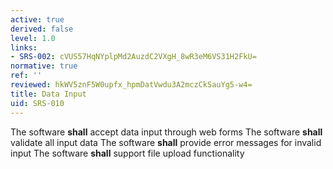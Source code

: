 ```yaml
---
active: true
derived: false
level: 1.0
links:
- SRS-002: cVUS57HqNYplpMd2AuzdC2VXgH_8wR3eM6VS31H2FkU=
normative: true
ref: ''
reviewed: hkWV5znF5W0upfx_hpmDatVwdu3A2mczCkSauYg5-w4=
title: Data Input
uid: SRS-010
---
```


The software **shall** accept data input through web forms
The software **shall** validate all input data
The software **shall** provide error messages for invalid input
The software **shall** support file upload functionality